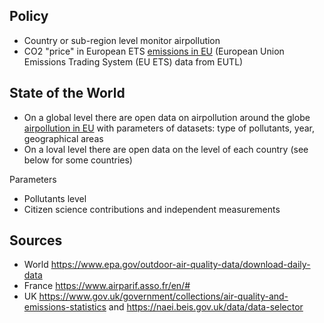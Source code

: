 
## Policy

* Country or sub-region level monitor airpollution
* CO2 "price" in European ETS [emissions in EU](http://datahub.io/core/eu-emissions-trading-system) 
(European Union Emissions Trading System (EU ETS) data from EUTL)

## State of the World

* On a global level there are open data on airpollution around the globe [airpollution in EU](https://www.epa.gov/outdoor-air-quality-data/download-daily-data)
with parameters of datasets: type of pollutants, year, geographical areas
* On a loval level there are open data on the level of each country (see below for some countries)

Parameters

* Pollutants level
* Citizen science contributions and independent measurements

## Sources

* World https://www.epa.gov/outdoor-air-quality-data/download-daily-data
* France https://www.airparif.asso.fr/en/#
* UK https://www.gov.uk/government/collections/air-quality-and-emissions-statistics and https://naei.beis.gov.uk/data/data-selector


